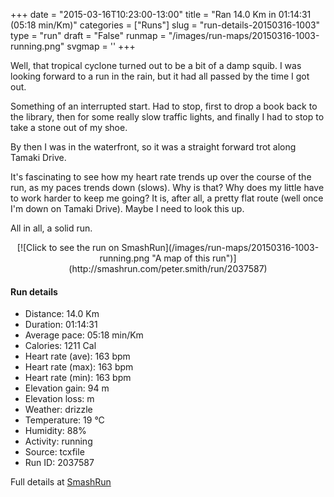 +++
date = "2015-03-16T10:23:00-13:00"
title = "Ran 14.0 Km in 01:14:31 (05:18 min/Km)"
categories = ["Runs"]
slug = "run-details-20150316-1003"
type = "run"
draft = "False"
runmap = "/images/run-maps/20150316-1003-running.png"
svgmap = '<polyline points="0 69, 1 67, 4 68, 9 61, 12 59, 18 53, 18 53, 19 54, 18 52, 19 53, 20 57, 20 57, 28 50, 34 47, 37 49, 38 49, 41 47, 41 45, 42 45, 46 45, 46 45, 54 46, 56 47, 62 51, 64 53, 71 55, 73 54, 75 54, 82 52, 86 51, 91 51, 94 52, 98 51, 100 48, 98 45, 98 41, 97 42, 98 45, 100 48, 98 50, 96 52, 93 52, 91 51, 86 51, 82 52, 75 54, 72 55, 68 54, 63 52, 56 47, 54 46, 38 45, 28 43, 23 40, 11 37, 10 36, 10 34, 11 31, 10 31, 10 32, 11 33, 10 33">'
+++

Well, that tropical cyclone turned out to be a bit of a damp squib. I was looking forward to a run in the rain, but it had all passed by the time I got out. 

Something of an interrupted start. Had to stop, first to drop a book back to the library, then for some really slow traffic lights, and finally I had to stop to take a stone out of my shoe. 

By then I was in the waterfront, so it was a straight forward trot along Tamaki Drive. 

It's fascinating to see how my heart rate trends up over the course of the run, as my paces trends down (slows). Why is that? Why does my little  have to work harder to keep me going? It is, after all, a pretty flat route (well once I'm down on Tamaki Drive). Maybe I need to look this up. 

All in all, a solid run. 



<!--more-->

<center>
[![Click to see the run on SmashRun](/images/run-maps/20150316-1003-running.png "A map of this run")](http://smashrun.com/peter.smith/run/2037587)
</center>

#### Run details

* Distance: 14.0 Km
* Duration: 01:14:31
* Average pace: 05:18 min/Km
* Calories: 1211 Cal
* Heart rate (ave): 163 bpm
* Heart rate (max): 163 bpm
* Heart rate (min): 163 bpm
* Elevation gain: 94 m
* Elevation loss:  m
* Weather: drizzle
* Temperature: 19 &deg;C
* Humidity: 88%
* Activity: running
* Source: tcxfile
* Run ID: 2037587

Full details at [SmashRun](http://smashrun.com/peter.smith/run/2037587)